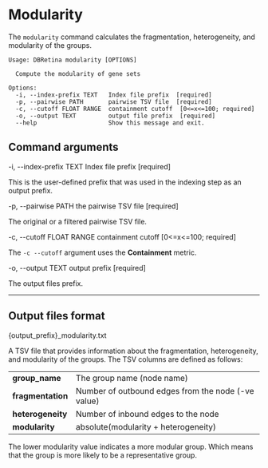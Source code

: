 # Modularity

The `modularity` command calculates the fragmentation, heterogeneity, and modularity of the groups.


```
Usage: DBRetina modularity [OPTIONS]

  Compute the modularity of gene sets

Options:
  -i, --index-prefix TEXT   Index file prefix  [required]
  -p, --pairwise PATH       pairwise TSV file  [required]
  -c, --cutoff FLOAT RANGE  containment cutoff  [0<=x<=100; required]
  -o, --output TEXT         output file prefix  [required]
  --help                    Show this message and exit.
```

## Command arguments

<span class="cmd"> -i, --index-prefix TEXT   Index file prefix  [required] </span>

This is the user-defined prefix that was used in the indexing step as an output prefix.

<span class="cmd">  -p, --pairwise PATH  the pairwise TSV file  [required] </span>

The original or a filtered pairwise TSV file.

<span class="cmd">-c, --cutoff FLOAT RANGE  containment cutoff  [0<=x<=100; required] </span>

The `-c --cutoff` argument uses the **Containment** metric.


<span class="cmd"> -o, --output TEXT    output prefix  [required] </span>

The output files prefix.


<hr class="fancy-hr">


## Output files format

<span class="cmd"> {output_prefix}_modularity.txt </span>

A TSV file that provides information about the fragmentation, heterogeneity, and modularity of the groups. The TSV columns are defined as follows:

<table>
  <tbody>
    <tr>
      <td><strong>group_name</strong></td>
      <td>The group name (node name)</td>
    </tr>
    <tr>
      <td><strong>fragmentation</strong></td>
      <td>Number of outbound edges from the node (-ve value)</td>
    </tr>
    <tr>
      <td><strong>heterogeneity</strong></td>
      <td>Number of inbound edges to the node</td>
    </tr>
    <tr>
      <td><strong>modularity</strong></td>
      <td>absolute(modularity + heterogeneity)</td>
    </tr>
  </tbody>
</table>

The lower modularity value indicates a more modular group. Which means that the group is more likely to be a representative group.